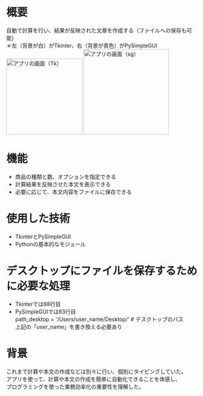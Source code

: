# 概要
自動で計算を行い、結果が反映された文章を作成する（ファイルへの保存も可能） <br>
＊左（背景が白）がTkinter、右（背景が青色）がPySimpleGUI<br>
<img width="200" alt="アプリの画面（Tk）" src="https://user-images.githubusercontent.com/110469370/182971581-cc22248f-f4ce-440d-889b-5a08fcfa57d2.png">
<img width="225" alt="アプリの画面（sg）" src="https://user-images.githubusercontent.com/110469370/182971706-7547f879-739a-473e-9326-066642559662.png">

# 機能
- 商品の種類と数、オプションを指定できる
- 計算結果を反映させた本文を表示できる
- 必要に応じて、本文内容をファイルに保存できる

# 使用した技術
- TkinterとPySimpleGUI
- Pythonの基本的なモジュール

# デスクトップにファイルを保存するために必要な処理
- Tkinterでは88行目
- PySimpleGUIでは83行目<br>
path_desktop = '/Users/user_name/Desktop/'   # デスクトップのパス<br>
上記の「user_name」を書き換える必要あり

# 背景
これまで計算や本文の作成などは別々に行い、個別にタイピングしていた。<br>
アプリを使って、計算や本文の作成を簡単に自動化できることを体感し、<br>
プログラミングを使った業務効率化の重要性を理解した。
